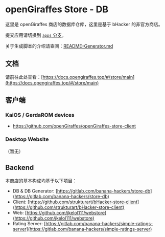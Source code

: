 # openGiraffes Store - DB

这里是 openGiraffes 商店的数据库仓库，这里是基于 bHacker 的非官方商店。

提交应用请切换到 [`apps` 分支](https://github.com/openGiraffes/openGiraffes-store-db/tree/apps)。

关于生成脚本的介绍请查阅：[README-Generator.md](./README-Generator.md)

## 文档

请前往此处查看：[https://docs.opengiraffes.top/#/store/main](https://docs.opengiraffes.top/#/store/main)

## 客户端

### KaiOS / GerdaROM devices
- https://github.com/openGiraffes/openGiraffes-store-client

### Desktop Website
 （暂无）

## Backend
本商店的基本构成均基于以下项目：

 - DB & DB Generator: [https://gitlab.com/banana-hackers/store-db](https://gitlab.com/banana-hackers/store-db)
 - Client: [https://github.com/strukturart/bHacker-store-client](https://github.com/strukturart/bHacker-store-client)
 - Web: [https://github.com/jkelol111/webstore](https://github.com/jkelol111/webstore)
 - Rating Server: [https://gitlab.com/banana-hackers/simple-ratings-server](https://gitlab.com/banana-hackers/simple-ratings-server)